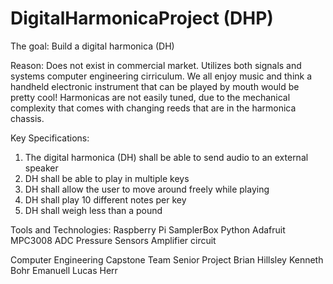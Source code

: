 # DigitalHarmonicaProject (DHP)

The goal: Build a digital harmonica (DH)

Reason: 
Does not exist in commercial market. 
Utilizes both signals and systems computer engineering cirriculum. 
We all enjoy music and think a handheld electronic instrument that can be played by mouth would be pretty cool!
Harmonicas are not easily tuned, due to the mechanical complexity that comes with changing reeds that are in the harmonica chassis.

Key Specifications:
1. The digital harmonica (DH) shall be able to send audio to an external speaker
2. DH shall be able to play in multiple keys
3. DH shall allow the user to move around freely while playing
4. DH shall play 10 different notes per key
5. DH shall weigh less than a pound

Tools and Technologies:
Raspberry Pi
SamplerBox
Python
Adafruit MPC3008 ADC
Pressure Sensors
Amplifier circuit


Computer Engineering Capstone Team Senior Project
Brian Hillsley
Kenneth Bohr
Emanuell
Lucas Herr
